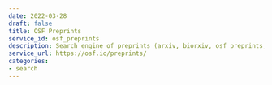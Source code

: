 ```yaml
---
date: 2022-03-28
draft: false
title: OSF Preprints
service_id: osf_preprints
description: Search engine of preprints (arxiv, biorxiv, osf preprints, etc…)
service_url: https://osf.io/preprints/
categories:
- search
---
```



